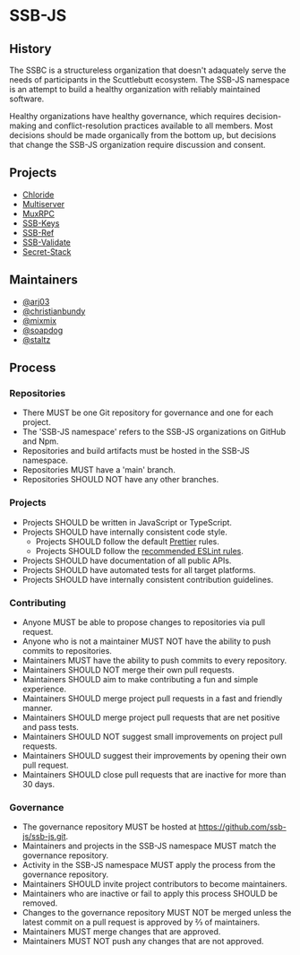 # SSB-JS

## History

The SSBC is a structureless organization that doesn't adaquately serve the needs
of participants in the Scuttlebutt ecosystem. The SSB-JS namespace is an attempt
to build a healthy organization with reliably maintained software.

Healthy organizations have healthy governance, which requires decision-making
and conflict-resolution practices available to all members. Most decisions
should be made organically from the bottom up, but decisions that change the
SSB-JS organization require discussion and consent.

## Projects

- [Chloride](https://github.com/ssb-js/chloride)
- [Multiserver](https://github.com/ssb-js/multiserver)
- [MuxRPC](https://github.com/ssb-js/muxrpc)
- [SSB-Keys](https://github.com/ssb-js/ssb-keys)
- [SSB-Ref](https://github.com/ssb-js/ssb-ref)
- [SSB-Validate](https://github.com/ssb-js/ssb-validate)
- [Secret-Stack](https://github.com/ssb-js/secret-stack)

## Maintainers

- [@arj03](https://github.com/arj03)
- [@christianbundy](https://github.com/christianbundy)
- [@mixmix](https://github.com/mixmix)
- [@soapdog](https://github.com/soapdog)
- [@staltz](https://github.com/staltz)

## Process

### Repositories

- There MUST be one Git repository for governance and one for each project.
- The 'SSB-JS namespace' refers to the SSB-JS organizations on GitHub and Npm.
- Repositories and build artifacts must be hosted in the SSB-JS namespace.
- Repositories MUST have a 'main' branch.
- Repositories SHOULD NOT have any other branches.

### Projects

- Projects SHOULD be written in JavaScript or TypeScript.
- Projects SHOULD have internally consistent code style.
  - Projects SHOULD follow the default [Prettier](https://prettier.io/) rules.
  - Projects SHOULD follow the [recommended ESLint rules](https://eslint.org/docs/rules/).
- Projects SHOULD have documentation of all public APIs.
- Projects SHOULD have automated tests for all target platforms.
- Projects SHOULD have internally consistent contribution guidelines.

### Contributing

- Anyone MUST be able to propose changes to repositories via pull request.
- Anyone who is not a maintainer MUST NOT have the ability to push commits to repositories.
- Maintainers MUST have the ability to push commits to every repository.
- Maintainers SHOULD NOT merge their own pull requests.
- Maintainers SHOULD aim to make contributing a fun and simple experience.
- Maintainers SHOULD merge project pull requests in a fast and friendly manner.
- Maintainers SHOULD merge project pull requests that are net positive and pass tests.
- Maintainers SHOULD NOT suggest small improvements on project pull requests.
- Maintainers SHOULD suggest their improvements by opening their own pull request.
- Maintainers SHOULD close pull requests that are inactive for more than 30 days.

### Governance

- The governance repository MUST be hosted at <https://github.com/ssb-js/ssb-js.git>.
- Maintainers and projects in the SSB-JS namespace MUST match the governance repository.
- Activity in the SSB-JS namespace MUST apply the process from the governance repository.
- Maintainers SHOULD invite project contributors to become maintainers.
- Maintainers who are inactive or fail to apply this process SHOULD be removed.
- Changes to the governance repository MUST NOT be merged unless the latest commit on a pull request is approved by ⅔ of maintainers.
- Maintainers MUST merge changes that are approved.
- Maintainers MUST NOT push any changes that are not approved.
